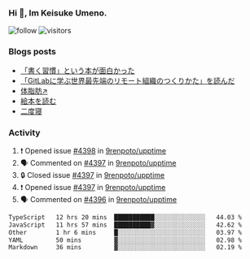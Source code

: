 ### Hi 👋, Im Keisuke Umeno.

<!--
**9renpoto/9renpoto** is a ✨ _special_ ✨ repository because its `README.md` (this file) appears on your GitHub profile.

Here are some ideas to get you started:

- 🔭 I’m currently working on ...
- 🌱 I’m currently learning ...
- 👯 I’m looking to collaborate on ...
- 🤔 I’m looking for help with ...
- 💬 Ask me about ...
- 📫 How to reach me: ...
- 😄 Pronouns: ...
- ⚡ Fun fact: ...
-->

![follow](https://img.shields.io/github/followers/9renpoto?label=Follow&style=social)
![visitors](https://komarev.com/ghpvc/?username=9renpoto&label=Profile%20views&color=0e75b6&style=flat)

### Blogs posts

<!-- BLOG-POST-LIST:START -->
- [「書く習慣」という本が面白かった](https://9renpoto.win/entry/2024/11/11/leave_a_feeling_sad)
- [「GitLabに学ぶ世界最先端のリモート組織のつくりかた」を読んだ](https://9renpoto.win/entry/2024/09/10/remote_organization)
- [体脂肪↗](https://9renpoto.win/entry/2024/08/12/gaining_fat)
- [絵本を読む](https://9renpoto.win/entry/2024/07/26/picture_book)
- [二度寝](https://9renpoto.win/entry/2024/07/18/going_back_to_sleep)
<!-- BLOG-POST-LIST:END -->

### Activity

<!--START_SECTION:activity-->
1. ❗ Opened issue [#4398](https://github.com/9renpoto/upptime/issues/4398) in [9renpoto/upptime](https://github.com/9renpoto/upptime)
2. 🗣 Commented on [#4397](https://github.com/9renpoto/upptime/issues/4397#issuecomment-2489117444) in [9renpoto/upptime](https://github.com/9renpoto/upptime)
3. 🔒 Closed issue [#4397](https://github.com/9renpoto/upptime/issues/4397) in [9renpoto/upptime](https://github.com/9renpoto/upptime)
4. ❗ Opened issue [#4397](https://github.com/9renpoto/upptime/issues/4397) in [9renpoto/upptime](https://github.com/9renpoto/upptime)
5. 🗣 Commented on [#4396](https://github.com/9renpoto/upptime/issues/4396#issuecomment-2488595244) in [9renpoto/upptime](https://github.com/9renpoto/upptime)
<!--END_SECTION:activity-->

<!--START_SECTION:waka-->

```txt
TypeScript   12 hrs 20 mins  ███████████░░░░░░░░░░░░░░   44.03 %
JavaScript   11 hrs 57 mins  ██████████▓░░░░░░░░░░░░░░   42.62 %
Other        1 hr 6 mins     █░░░░░░░░░░░░░░░░░░░░░░░░   03.97 %
YAML         50 mins         ▓░░░░░░░░░░░░░░░░░░░░░░░░   02.98 %
Markdown     36 mins         ▓░░░░░░░░░░░░░░░░░░░░░░░░   02.19 %
```

<!--END_SECTION:waka-->
